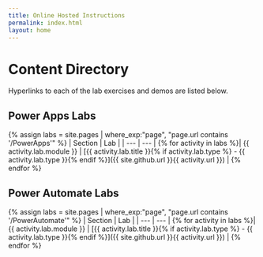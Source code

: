 ```yaml
---
title: Online Hosted Instructions
permalink: index.html
layout: home
---
```


# Content Directory

Hyperlinks to each of the lab exercises and demos are listed below.

## Power Apps Labs  

{% assign labs = site.pages | where_exp:"page", "page.url contains '/PowerApps'" %}
| Section | Lab |
| --- | --- | 
{% for activity in labs  %}| {{ activity.lab.module }} | [{{ activity.lab.title }}{% if activity.lab.type %} - {{ activity.lab.type }}{% endif %}]({{ site.github.url }}{{ activity.url }}) |
{% endfor %}

## Power Automate Labs  

{% assign labs = site.pages | where_exp:"page", "page.url contains '/PowerAutomate'" %}
| Section | Lab |
| --- | --- | 
{% for activity in labs  %}| {{ activity.lab.module }} | [{{ activity.lab.title }}{% if activity.lab.type %} - {{ activity.lab.type }}{% endif %}]({{ site.github.url }}{{ activity.url }}) |
{% endfor %}
